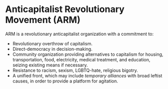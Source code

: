 # Anticapitalist Revolutionary Movement (ARM)

ARM is a revolutionary anticapitalist organization with a commitment to:

- Revolutionary overthrow of capitalism.
- Direct-democracy in decision-making.
- Community organization providing alternatives to capitalism for housing, transportation, food, electricity, medical treatment, and education, seizing existing means if necessary.
- Resistance to racism, sexism, LGBTQ-hate, religious bigotry.
- A unified front, which may include _temporary alliances_ with broad leftist causes, in order to provide a platform for agitation.
